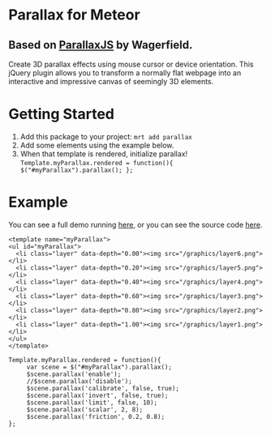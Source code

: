 Parallax for Meteor
===============
Based on [ParallaxJS](https://github.com/wagerfield/parallax) by Wagerfield.
---

Create 3D parallax effects using mouse cursor or device orientation. This jQuery plugin allows you to transform a normally flat webpage into an interactive and impressive canvas of seemingly 3D elements. 

Getting Started
==========

 1. Add this package to your project:
       `mrt add parallax`
 2. Add some elements using the example below.
 3. When that template is rendered, initialize parallax!
      `Template.myParallax.rendered = function(){ $("#myParallax").parallax(); };`

Example
========

You can see a full demo running [here](http://meteorparallax.herokuapp.com/), or you can see the source code [here](https://github.com/kidovate/meteor-parallax-demo).
```
<template name="myParallax">
<ul id="myParallax">
  <li class="layer" data-depth="0.00"><img src="/graphics/layer6.png"></li>
  <li class="layer" data-depth="0.20"><img src="/graphics/layer5.png"></li>
  <li class="layer" data-depth="0.40"><img src="/graphics/layer4.png"></li>
  <li class="layer" data-depth="0.60"><img src="/graphics/layer3.png"></li>
  <li class="layer" data-depth="0.80"><img src="/graphics/layer2.png"></li>
  <li class="layer" data-depth="1.00"><img src="/graphics/layer1.png"></li>
</ul>
</template>
```

```
Template.myParallax.rendered = function(){ 
     var scene = $("#myParallax").parallax(); 
     $scene.parallax('enable');
     //$scene.parallax('disable');
     $scene.parallax('calibrate', false, true);
     $scene.parallax('invert', false, true);
     $scene.parallax('limit', false, 10);
     $scene.parallax('scalar', 2, 8);
     $scene.parallax('friction', 0.2, 0.8);  
};
```

